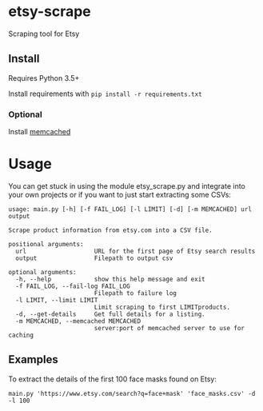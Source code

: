 # etsy-scrape
Scraping tool for Etsy

## Install
Requires Python 3.5+

Install requirements with ```pip install -r requirements.txt```

### Optional
Install [memcached](https://github.com/memcached/memcached/wiki/Install)

# Usage
You can get stuck in using the module etsy_scrape.py and integrate into your own projects or if you want to just start extracting some CSVs:

```
usage: main.py [-h] [-f FAIL_LOG] [-l LIMIT] [-d] [-m MEMCACHED] url output

Scrape product information from etsy.com into a CSV file.

positional arguments:
  url                   URL for the first page of Etsy search results
  output                Filepath to output csv

optional arguments:
  -h, --help            show this help message and exit
  -f FAIL_LOG, --fail-log FAIL_LOG
                        Filepath to failure log
  -l LIMIT, --limit LIMIT
                        Limit scraping to first LIMITproducts.
  -d, --get-details     Get full details for a listing.
  -m MEMCACHED, --memcached MEMCACHED
                        server:port of memcached server to use for caching
  ```
## Examples
To extract the details of the first 100 face masks found on Etsy:

```main.py 'https://www.etsy.com/search?q=face+mask' 'face_masks.csv' -d -l 100```
